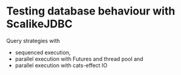 # Testing database behaviour with ScalikeJDBC

Query strategies with 
- sequenced execution, 
- parallel execution with Futures and thread pool and 
- parallel execution with cats-effect IO
